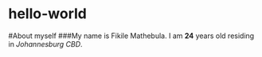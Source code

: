 # hello-world
#About myself
###My name is Fikile Mathebula. I am **24** years old residing in *Johannesburg CBD*.
